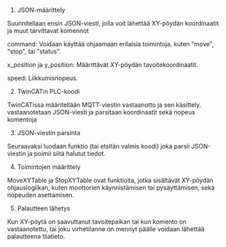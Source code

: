 
1. JSON-määrittely
   
Suunnitellaan ensin JSON-viesti, jolla voit lähettää XY-pöydän koordinaatit ja muut tarvittavat komennot

command: Voidaan käyttää ohjaamaan erilaisia toimintoja, kuten "move", "stop", tai "status".

x_position ja y_position: Määrittävät XY-pöydän tavoitekoordinaatit.

speed: Liikkumisnopeus.

2. TwinCATin PLC-koodi
   
TwinCATissa määritellään MQTT-viestin vastaanotto ja sen käsittely. vastaanotetaan JSON-viesti ja parsitaan koordinaatit sekä nopeus komentoja

3. JSON-viestin parsinta
 
Seuraavaksi luodaan funktio (tai etsitän valmis koodi) joka parsii JSON-viestin ja poimii siitä halutut tiedot.

4. Toimintojen määrittely

MoveXYTable ja StopXYTable ovat funktioita, jotka sisältävät XY-pöydän ohjauslogiikan, kuten moottorien käynnistämisen tai pysäyttämisen, sekä nopeuden asettamisen.

5. Palautteen lähetys
   
Kun XY-pöytä on saavuttanut tavoitepaikan tai kun komento on vastaanotettu, tai joku virhetilanne on mennyt päälle voidaan lähettää palautteena tilatieto.
